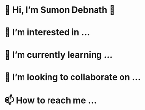 # 👋 Hi, I’m Sumon Debnath 👋
# 👀 I’m interested in ...
# 🌱 I’m currently learning ...
# 💞️ I’m looking to collaborate on ...
# 📫 How to reach me ...

<!---
sumondebnath/sumondebnath is a ✨ special ✨ repository because its `README.md` (this file) appears on your GitHub profile.
You can click the Preview link to take a look at your changes.
--->

